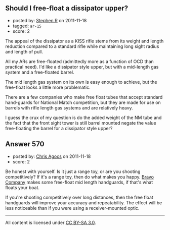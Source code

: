 ## Should I free-float a dissipator upper?

- posted by: [Stephen R](https://stackexchange.com/users/-1/34-stephen-r) on 2011-11-18
- tagged: `ar-15`
- score: 2

The appeal of the dissipator as a KISS rifle stems from its weight and length reduction compared to a standard rifle while maintaining long sight radius and length of pull.

All my ARs are free-floated (admittedly more as a function of OCD than practical need). I'd like a dissipator style upper, but with a mid-length gas system and a free-floated barrel.  

The mid length gas system on its own is easy enough to achieve, but the free-float looks a little more problematic.

There are a few companies who make free float tubes that accept standard hand-guards for National Match competition, but they are made for use on barrels with rifle length gas systems and are relatively heavy.

I guess the crux of my question is do the added weight of the NM tube and the fact that the front sight tower is still barrel mounted negate the value free-floating the barrel for a dissipator style upper?


## Answer 570

- posted by: [Chris Agocs](https://stackexchange.com/users/-1/12-chris-agocs) on 2011-11-18
- score: 2

<p>Be honest with yourself. Is it just a range toy, or are you shooting competitively? If it's a range toy, then do what makes you happy. <a href="http://www.bravocompanyusa.com/Free-Floating-Tactical-Handguards-s/54.htm" rel="nofollow">Bravo Company</a> makes some free-float mid length handguards, if that's what floats your boat.</p>

<p>If you're shooting competitively over long distances, then the free float handguards will improve your accuracy and repeatability. The effect will be less noticeable than if you were using a receiver-mounted optic.</p>




---

All content is licensed under [CC BY-SA 3.0](https://creativecommons.org/licenses/by-sa/3.0/).
